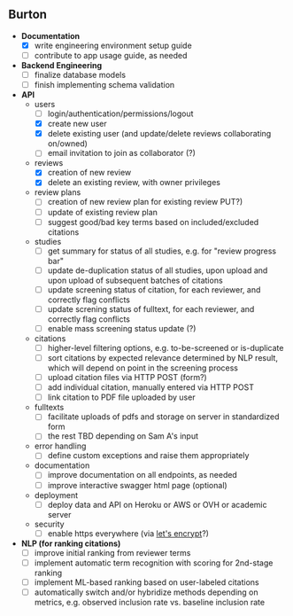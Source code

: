 ## Burton

- **Documentation**
    - [x] write engineering environment setup guide
    - [ ] contribute to app usage guide, as needed
- **Backend Engineering**
    - [ ] finalize database models
    - [ ] finish implementing schema validation
- **API**
    - users
        - [ ] login/authentication/permissions/logout
        - [x] create new user
        - [x] delete existing user (and update/delete reviews collaborating on/owned)
        - [ ] email invitation to join as collaborator (?)
    - reviews
        - [x] creation of new review
        - [x] delete an existing review, with owner privileges
    - review plans
        - [ ] creation of new review plan for existing review PUT?)
        - [ ] update of existing review plan
        - [ ] suggest good/bad key terms based on included/excluded citations
    - studies
        - [ ] get summary for status of all studies, e.g. for "review progress bar"
        - [ ] update de-duplication status of all studies, upon upload and upon upload of subsequent batches of citations
        - [ ] update screening status of citation, for each reviewer, and correctly flag conflicts
        - [ ] update screning status of fulltext, for each reviewer, and correctly flag conflicts
        - [ ] enable mass screening status update (?)
    - citations
        - [ ] higher-level filtering options, e.g. to-be-screened or is-duplicate
        - [ ] sort citations by expected relevance determined by NLP result, which will depend on point in the screening process
        - [ ] upload citation files via HTTP POST (form?)
        - [ ] add individual citation, manually entered via HTTP POST
        - [ ] link citation to PDF file uploaded by user
    - fulltexts
        - [ ] facilitate uploads of pdfs and storage on server in standardized form
        - [ ] the rest TBD depending on Sam A's input
    - error handling
        - [ ] define custom exceptions and raise them appropriately
    - documentation
        - [ ] improve documentation on all endpoints, as needed
        - [ ] improve interactive swagger html page (optional)
    - deployment
        - [ ] deploy data and API on Heroku or AWS or OVH or academic server
    - security
        - [ ] enable https everywhere (via [let's encrypt](https://letsencrypt.org/)?)
- **NLP (for ranking citations)**
    - [ ] improve initial ranking from reviewer terms
    - [ ] implement automatic term recognition with scoring for 2nd-stage ranking
    - [ ] implement ML-based ranking based on user-labeled citations
    - [ ] automatically switch and/or hybridize methods depending on metrics, e.g. observed inclusion rate vs. baseline inclusion rate
